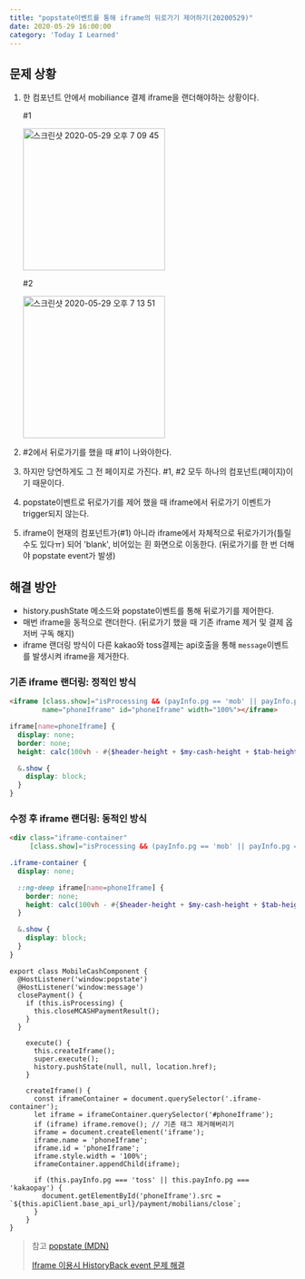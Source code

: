 ```yaml
---
title: "popstate이벤트를 통해 iframe의 뒤로가기 제어하기(20200529)"
date: 2020-05-29 16:00:00
category: 'Today I Learned'
---
```




## 문제 상황

1. 한 컴포넌트 안에서 mobiliance 결제 iframe을 랜더해야하는 상황이다.

   \#1

   <img width="250" alt="스크린샷 2020-05-29 오후 7 09 45" src="https://user-images.githubusercontent.com/36187948/83248604-488a7080-a1e0-11ea-9f06-68bae1c56895.png">

   \#2

   <img width="250" alt="스크린샷 2020-05-29 오후 7 13 51" src="https://user-images.githubusercontent.com/36187948/83248824-9dc68200-a1e0-11ea-8ff4-7f54e7ae3c53.png">

2. \#2에서 뒤로가기를 했을 때 #1이 나와야한다.

3. 하지만 당연하게도 그 전 페이지로 가진다. #1, #2 모두 하나의 컴포넌트(페이지)이기 때문이다.

4. popstate이벤트로 뒤로가기를 제어 했을 때 iframe에서 뒤로가기 이벤트가 trigger되지 않는다.

5. iframe이 현재의 컴포넌트가(#1) 아니라 iframe에서 자체적으로 뒤로가기가(틀릴 수도 있다ㅠ) 되어 'blank', 비어있는 흰 화면으로 이동한다. (뒤로가기를 한 번 더해야 popstate event가 발생)



## 해결 방안

- history.pushState 메소드와 popstate이벤트를 통해 뒤로가기를 제어한다.
- 매번 iframe을 동적으로 랜더한다. (뒤로가기 했을 때 기존 iframe 제거 및 결제 옵저버 구독 해지)
- iframe 랜더링 방식이 다른 kakao와 toss결제는 api호출을 통해 `message`이벤트를 발생시켜 iframe을 제거한다.

### 기존 iframe 랜더링: 정적인 방식

```html
<iframe [class.show]="isProcessing && (payInfo.pg == 'mob' || payInfo.pg == 'kakaopay' || payInfo.pg == 'toss')"
        name="phoneIframe" id="phoneIframe" width="100%"></iframe>
```

```scss
iframe[name=phoneIframe] {
  display: none;
  border: none;
  height: calc(100vh - #{$header-height + $my-cash-height + $tab-height + 5px});

  &.show {
    display: block;
  }
}
```

### 수정 후 iframe 랜더링: 동적인 방식

```html
<div class="iframe-container"
     [class.show]="isProcessing && (payInfo.pg == 'mob' || payInfo.pg == 'kakaopay' || payInfo.pg == 'toss')"></div>
```

```scss
.iframe-container {
  display: none;

  ::ng-deep iframe[name=phoneIframe] {
    border: none;
    height: calc(100vh - #{$header-height + $my-cash-height + $tab-height + 5px});
  }

  &.show {
    display: block;
  }
}
```

```tsx
export class MobileCashComponent {
  @HostListener('window:popstate')
  @HostListener('window:message')
  closePayment() {
    if (this.isProcessing) {
      this.closeMCASHPaymentResult();
    }
  }

	execute() {
	  this.createIframe();
	  super.execute();
	  history.pushState(null, null, location.href);
	}

	createIframe() {
	  const iframeContainer = document.querySelector('.iframe-container');
	  let iframe = iframeContainer.querySelector('#phoneIframe');
	  if (iframe) iframe.remove(); // 기존 태그 제거해버리기
	  iframe = document.createElement('iframe');
	  iframe.name = 'phoneIframe';
	  iframe.id = 'phoneIframe';
	  iframe.style.width = '100%';
	  iframeContainer.appendChild(iframe);

	  if (this.payInfo.pg === 'toss' || this.payInfo.pg === 'kakaopay') {
	    document.getElementById('phoneIframe').src = `${this.apiClient.base_api_url}/payment/mobilians/close`;
	  }
	}
}
```

> 참고 
> [popstate (MDN)](https://developer.mozilla.org/ko/docs/Web/API/Window/popstate_event)
>
> [Iframe 이용시 HistoryBack event 문제 해결](https://devman.tistory.com/entry/Iframe-이용시-HistoryBack-event-문제-해결)